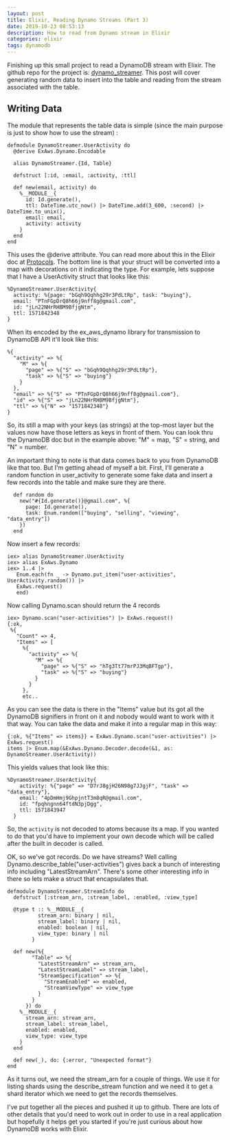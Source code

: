 ```yaml
---
layout: post
title: Elixir, Reading Dynamo Streams (Part 3)
date: 2019-10-23 08:53:13
description: How to read from Dynamo stream in Elixir
categories: elixir
tags: dynamodb
---
```


Finishing up this small project to read a DynamoDB stream with Elixir. The
github repo for the project is: [dynamo_streamer](https://github.com/fmcgeough/dynamo_streamer). This post will cover generating random data to insert into the
table and reading from the stream associated with the table.

## Writing Data

The module that represents the table data is simple (since the main purpose is
just to show how to use the stream) :

```
defmodule DynamoStreamer.UserActivity do
  @derive ExAws.Dynamo.Encodable

  alias DynamoStreamer.{Id, Table}

  defstruct [:id, :email, :activity, :ttl]

  def new(email, activity) do
    %__MODULE__{
      id: Id.generate(),
      ttl: DateTime.utc_now() |> DateTime.add(3_600, :second) |> DateTime.to_unix(),
      email: email,
      activity: activity
    }
  end
end
```

This uses the @derive attribute. You can read more about this in the Elixir doc at
[Protocols](https://elixir-lang.org/getting-started/protocols.html). The bottom line
is that your struct will be converted into a map with decorations on it indicating the type. For example, lets suppose that I have a UserActivity struct that looks
like this:

```
%DynamoStreamer.UserActivity{
  activity: %{page: "bGqh9Qqhhg29r3PdLtRp", task: "buying"},
  email: "PTnFGpDrQ8h66j9nff8g@gmail.com",
  id: "jLn22NHrRHBM9BfjgNtm",
  ttl: 1571842348
}
```

When its encoded by the ex_aws_dynamo library for transmission to DynamoDB API it'll look like this:

```
%{
  "activity" => %{
    "M" => %{
      "page" => %{"S" => "bGqh9Qqhhg29r3PdLtRp"},
      "task" => %{"S" => "buying"}
    }
  },
  "email" => %{"S" => "PTnFGpDrQ8h66j9nff8g@gmail.com"},
  "id" => %{"S" => "jLn22NHrRHBM9BfjgNtm"},
  "ttl" => %{"N" => "1571842348"}
}
```

So, its still a map with your keys (as strings) at the top-most layer but the values now have those letters
as keys in front of them. You can look thru the DynamoDB doc but in the example above: "M" = map, "S" = string,
and "N" = number.

An important thing to note is that data comes back to you from DynamoDB like that too. But I'm getting ahead
of myself a bit. First, I'll generate a random function in user_activity to generate some fake data and insert
a few records into the table and make sure they are there.

```
  def random do
    new("#{Id.generate()}@gmail.com", %{
      page: Id.generate(),
      task: Enum.random(["buying", "selling", "viewing", "data_entry"])
    })
  end
```

Now insert a few records:

```
iex> alias DynamoStreamer.UserActivity
iex> alias ExAws.Dynamo
iex> 1..4 |>
   Enum.each(fn _ -> Dynamo.put_item("user-activities", UserActivity.random()) |>
   ExAws.request()
   end)
```

Now calling Dynamo.scan should return the 4 records

```
iex> Dynamo.scan("user-activities") |> ExAws.request()
{:ok,
 %{
   "Count" => 4,
   "Items" => [
     %{
       "activity" => %{
         "M" => %{
           "page" => %{"S" => "hTg3Tt77mrPJ3MqBFTgp"},
           "task" => %{"S" => "buying"}
         }
       }
     },
     etc..
```

As you can see the data is there in the "Items" value but its got all the DynamoDB signifiers in
front on it and nobody would want to work with it that way. You can take the data and make it into
a regular map in this way:

```
{:ok, %{"Items" => items}} = ExAws.Dynamo.scan("user-activities") |> ExAws.request()
items |> Enum.map(&ExAws.Dynamo.Decoder.decode(&1, as: DynamoStreamer.UserActivity))
```

This yields values that look like this:

```
%DynamoStreamer.UserActivity{
    activity: %{"page" => "D7rJ8gjH26N98g7JJgjF", "task" => "data_entry"},
    email: "4pDmHmj9GhpjntT3m8qR@gmail.com",
    id: "fpqhngnn64ftdN3pjDgg",
    ttl: 1571843947
  }
```

So, the `activity` is not decoded to atoms because its a map. If you wanted to do that you'd have to
implement your own decode which will be called after the built in decoder is called.

OK, so we've got records. Do we have streams? Well calling Dynamo.describe_table("user-activities")
gives back a bunch of interesting info including "LatestStreamArn". There's some other interesting
info in there so lets make a struct that encapsulates that.

```
defmodule DynamoStreamer.StreamInfo do
  defstruct [:stream_arn, :stream_label, :enabled, :view_type]

  @type t :: %__MODULE__{
          stream_arn: binary | nil,
          stream_label: binary | nil,
          enabled: boolean | nil,
          view_type: binary | nil
        }

  def new(%{
        "Table" => %{
          "LatestStreamArn" => stream_arn,
          "LatestStreamLabel" => stream_label,
          "StreamSpecification" => %{
            "StreamEnabled" => enabled,
            "StreamViewType" => view_type
          }
        }
      }) do
    %__MODULE__{
      stream_arn: stream_arn,
      stream_label: stream_label,
      enabled: enabled,
      view_type: view_type
    }
  end

  def new(_), do: {:error, "Unexpected format"}
end
```

As it turns out, we need the stream_arn for a couple of things. We use it for listing shards
using the describe_stream function and we need it to get a shard iterator which we need to
get the records themselves.

I've put together all the pieces and pushed it up to github. There are lots of other details
that you'd need to work out in order to use in a real application but hopefully it helps get
you started if you're just curious about how DynamoDB works with Elixir.
